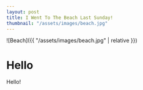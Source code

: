 ```yaml
---
layout: post
title: I Went To The Beach Last Sunday! 
thumbnail: "/assets/images/beach.jpg"
---
```


![Beach]({{ "/assets/images/beach.jpg" | relative }})

# Hello

Hello!